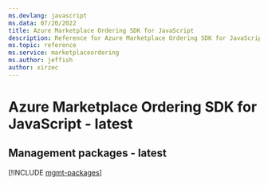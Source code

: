 ```yaml
---
ms.devlang: javascript
ms.data: 07/20/2022
title: Azure Marketplace Ordering SDK for JavaScript
description: Reference for Azure Marketplace Ordering SDK for JavaScript
ms.topic: reference
ms.service: marketplaceordering
ms.author: jeffish
author: xirzec
---
```

# Azure Marketplace Ordering SDK for JavaScript - latest

## Management packages - latest
[!INCLUDE [mgmt-packages](marketplace-ordering-mgmt-index.md)]

